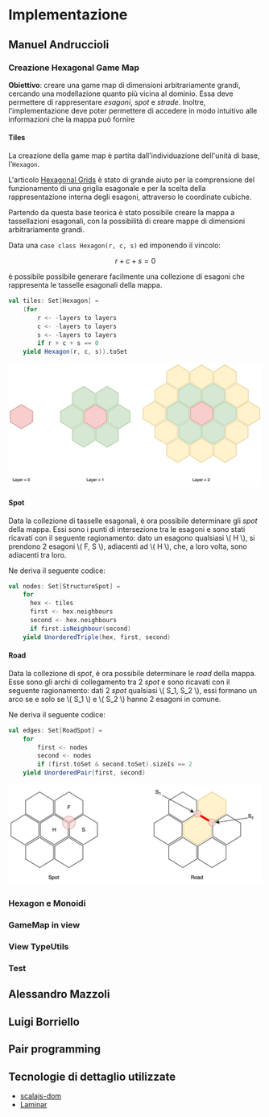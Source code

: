 # Implementazione

## Manuel Andruccioli

### Creazione Hexagonal Game Map

**Obiettivo**: creare una game map di dimensioni arbitrariamente grandi, cercando una modellazione quanto più vicina al dominio. 
Essa deve permettere di rappresentare _esagoni_, _spot_ e _strade_.
Inoltre, l'implementazione deve poter permettere di accedere in modo intuitivo alle informazioni che la mappa può fornire 

#### Tiles

La creazione della game map è partita dall'individuazione dell'unità di base, l'`Hexagon`.

L'articolo [Hexagonal Grids](https://www.redblobgames.com/grids/hexagons/) è stato di grande aiuto per la comprensione del funzionamento di una griglia esagonale e per la scelta della rappresentazione interna degli esagoni, attraverso le coordinate cubiche.

Partendo da questa base teorica è stato possibile creare la mappa a tassellazioni esagonali, con la possibilità di creare mappe di dimensioni arbitrariamente grandi.

Data una `case class Hexagon(r, c, s)` ed imponendo il vincolo:

$$ r + c + s = 0 $$

è possibile possibile generare facilmente una collezione di esagoni che rappresenta le tasselle esagonali della mappa.

```scala
val tiles: Set[Hexagon] =
    (for
        r <- -layers to layers
        c <- -layers to layers
        s <- -layers to layers
        if r + c + s == 0
    yield Hexagon(r, c, s)).toSet
```

![Hexagonal Grids](../05-implementation/../img/05-implementation/manuandru/hexagon-tiles.jpg)

#### Spot

Data la collezione di tasselle esagonali, è ora possibile determinare gli _spot_ della mappa.
Essi sono i punti di intersezione tra le esagoni e sono stati ricavati con il seguente ragionamento: dato un esagono qualsiasi \\( H \\), si prendono 2 esagoni \\( F, S \\), adiacenti ad \\( H \\), che, a loro volta, sono adiacenti tra loro.

Ne deriva il seguente codice:

```scala
val nodes: Set[StructureSpot] =
    for
      hex <- tiles
      first <- hex.neighbours
      second <- hex.neighbours
      if first.isNeighbour(second)
    yield UnorderedTriple(hex, first, second)
```

#### Road

Data la collezione di _spot_, è ora possibile determinare le _road_ della mappa.
Esse sono gli archi di collegamento tra 2 _spot_ e sono ricavati con il seguente ragionamento: dati 2 _spot_ qualsiasi \\( S_1, S_2 \\), essi formano un arco se e solo se \\( S_1 \\) e \\( S_2 \\) hanno 2 esagoni in comune.

Ne deriva il seguente codice:

```scala
val edges: Set[RoadSpot] =
    for
        first <- nodes
        second <- nodes
        if (first.toSet & second.toSet).sizeIs == 2
    yield UnorderedPair(first, second)
```
![Spot e Road](../05-implementation/../img/05-implementation/manuandru/spot-road.jpg)

### Hexagon e Monoidi

### GameMap in view

### View TypeUtils

### Test

## Alessandro Mazzoli

## Luigi Borriello

## Pair programming

## Tecnologie di dettaglio utilizzate

- [scalajs-dom](https://scala-js.github.io/scala-js-dom/)
- [Laminar](https://laminar.dev)
